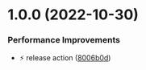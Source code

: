 # 1.0.0 (2022-10-30)


### Performance Improvements

* ⚡ release action ([8006b0d](https://github.com/Exlint/node-environment/commit/8006b0d1add86e029a5c58297527be3da9fdc59b))
